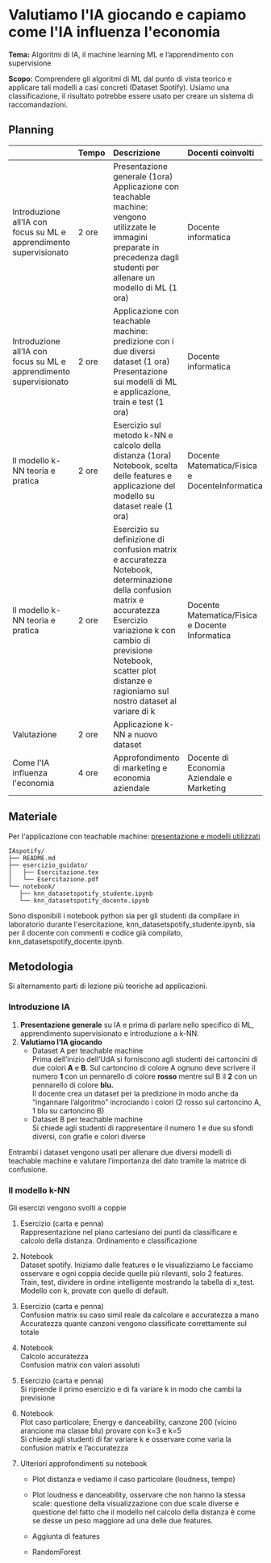 # Valutiamo l'IA giocando e capiamo come l'IA influenza l'economia 

**Tema:** Algoritmi di IA, il machine learning ML e l’apprendimento con supervisione 

**Scopo:** Comprendere gli algoritmi di ML dal punto di vista teorico e applicare tali modelli a casi concreti (Dataset Spotify). Usiamo una classificazione, il risultato potrebbe essere usato per creare un sistema di raccomandazioni. 

## Planning

|  | Tempo | Descrizione | Docenti coinvolti |
| :---- | :---- | :---- | :---- |
| Introduzione all’IA con focus su ML e apprendimento supervisionato | 2 ore | Presentazione generale (1ora)  Applicazione con teachable machine: vengono utilizzate le immagini preparate in precedenza dagli studenti per allenare un modello di ML (1 ora)   | Docente informatica |
| Introduzione all’IA con focus su ML e apprendimento supervisionato | 2 ore | Applicazione con teachable machine: predizione con i due diversi dataset (1 ora) Presentazione sui modelli di ML e applicazione, train e test (1 ora) | Docente informatica |
| Il modello k-NN teoria e pratica | 2 ore | Esercizio  sul metodo k-NN e calcolo della distanza (1ora) Notebook, scelta delle features e applicazione del modello su dataset reale (1 ora) | Docente Matematica/Fisica e DocenteInformatica |
| Il modello k-NN teoria e pratica | 2 ore | Esercizio su definizione di confusion matrix e accuratezza  Notebook, determinazione della confusion matrix e accuratezza Esercizio variazione k con cambio di previsione Notebook, scatter plot distanze e ragioniamo sul nostro dataset al variare di k | Docente Matematica/Fisica e Docente Informatica  |
| Valutazione | 2 ore | Applicazione k-NN a nuovo dataset |  |
| Come l'IA influenza l'economia | 4 ore | Approfondimento di marketing e economia aziendale | Docente di Economia Aziendale e Marketing|

## Materiale 

Per l'applicazione con teachable machine: [presentazione e modelli utilizzati](https://drive.google.com/drive/folders/1zqDHzjTGOUgvnsyE8NpG-keoh27igcDb?usp=drive_link)

 ``` 
IAspotify/
├── README.md
├── esercizio_guidato/
│   ├── Esercitazione.tex
│   └── Esercitazione.pdf
└── notebook/
    ├── knn_datasetspotify_studente.ipynb
    └── knn_datasetspotify_docente.ipynb
``` 

Sono disponibili i notebook python sia per gli studenti da compilare in laboratorio durante l'esercitazione, knn_datasetspotify_studente.ipynb, sia per il docente con commenti e codice già compilato, knn_datasetspotify_docente.ipynb.


## Metodologia

Si alternamento parti di lezione più teoriche ad applicazioni.

### Introduzione IA
  1. **Presentazione generale** su IA e prima di parlare nello specifico di ML, apprendimento supervisionato e introduzione a k-NN.  
  2. **Valutiamo l'IA giocando**
        - Dataset A per teachable machine  
          Prima dell’inizio dell’UdA si forniscono agli studenti dei cartoncini di due colori **A** e **B**. Sul cartoncino di colore A ognuno deve scrivere il numero **1** con un pennarello di colore **rosso** mentre sul B il **2** con un pennarello di colore **blu.**  
          Il docente crea un dataset per la predizione in modo anche da “ingannare l’algoritmo” incrociando i colori (2 rosso sul cartoncino A, 1 blu su cartoncino B)  
        - Dataset B per teachable machine  
          Si chiede agli studenti di rappresentare il numero 1 e due su sfondi diversi, con grafie e colori diverse  
    
  Entrambi i dataset vengono usati per allenare due diversi modelli di teachable machine e valutare l’importanza del dato tramite la matrice di confusione.
    
### Il modello k-NN

Gli esercizi vengono svolti a coppie  
1. Esercizio (carta e penna)  
Rappresentazione nel piano cartesiano dei punti da classificare e calcolo della distanza. Ordinamento e classificazione

2. Notebook   
Dataset spotify. Iniziamo dalle features e le visualizziamo Le facciamo osservare e ogni coppia decide quelle più rilevanti, solo 2 features. Train, test, dividere in ordine intelligente mostrando la tabella di x\_test. Modello con k, provate con quello di default.

3. Esercizio (carta e penna)  
Confusion matrix su caso simil reale da calcolare e accuratezza a mano  
Accuratezza quante canzoni vengono classificate correttamente sul totale

4. Notebook   
Calcolo accuratezza   
Confusion matrix con valori assoluti

5. Esercizio (carta e penna)  
Si riprende il primo esercizio e di fa variare k in modo che cambi la previsione

6. Notebook  
Plot caso particolare; Energy e danceability, canzone 200 (vicino arancione ma classe blu) provare con k=3 e k=5  
Si chiede agli studenti di far variare k e osservare come varia la confusion matrix e l’accuratezza     
   
7. Ulteriori approfondimenti su notebook

    - Plot distanza e vediamo il caso particolare (loudness, tempo)
    
    - Plot loudness e danceability, osservare che non hanno la stessa scale: questione della visualizzazione con due scale diverse e questione del fatto che il modello nel calcolo della distanza è come se desse un peso maggiore ad una delle due features.
    
    - Aggiunta di features
    
    - RandomForest
    